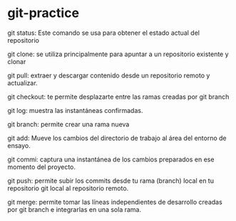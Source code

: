 # git-practice

git status: Este comando se usa para obtener el estado actual del repositorio

git clone:  se utiliza principalmente para apuntar a un repositorio existente y clonar

git pull:   extraer y descargar contenido desde un repositorio remoto y actualizar.

git checkout: te permite desplazarte entre las ramas creadas por git branch 

git log:    muestra las instantáneas confirmadas. 

git branch: permite crear una rama nueva

git add:    Mueve los cambios del directorio de trabajo al área del entorno de ensayo.

git commi:  captura una instantánea de los cambios preparados en ese momento del proyecto. 

git push:   permite subir los commits desde tu rama (branch) local en tu repositorio git local al repositorio remoto.

git merge:  permite tomar las líneas independientes de desarrollo creadas por git branch e integrarlas en una sola rama.





